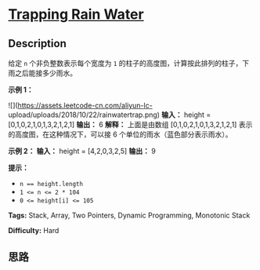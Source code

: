 # [Trapping Rain Water][title]

## Description

给定 `n` 个非负整数表示每个宽度为 `1` 的柱子的高度图，计算按此排列的柱子，下雨之后能接多少雨水。



**示例 1：**

![](https://assets.leetcode-cn.com/aliyun-lc-
upload/uploads/2018/10/22/rainwatertrap.png)
            **输入：** height = [0,1,0,2,1,0,1,3,2,1,2,1]    **输出：** 6    **解释：** 上面是由数组 [0,1,0,2,1,0,1,3,2,1,2,1] 表示的高度图，在这种情况下，可以接 6 个单位的雨水（蓝色部分表示雨水）。     

**示例 2：**
            **输入：** height = [4,2,0,3,2,5]    **输出：** 9    



**提示：**

  * `n == height.length`
  * `1 <= n <= 2 * 104`
  * `0 <= height[i] <= 105`


**Tags:** Stack, Array, Two Pointers, Dynamic Programming, Monotonic Stack

**Difficulty:** Hard

## 思路

[title]: https://leetcode-cn.com/problems/trapping-rain-water

